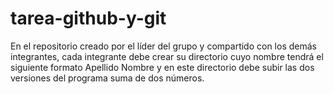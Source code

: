# tarea-github-y-git
En el repositorio creado por el líder del grupo y compartido con los demás integrantes, cada integrante debe crear   su directorio cuyo nombre tendrá el siguiente formato  Apellido Nombre y en este directorio debe  subir las dos versiones del programa suma de dos números.
